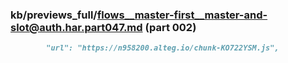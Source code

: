 ### kb/previews_full/flows__master-first__master-and-slot@auth.har.part047.md (part 002)

```md
        "url": "https://n958200.alteg.io/chunk-KO722YSM.js",
       
```

```
